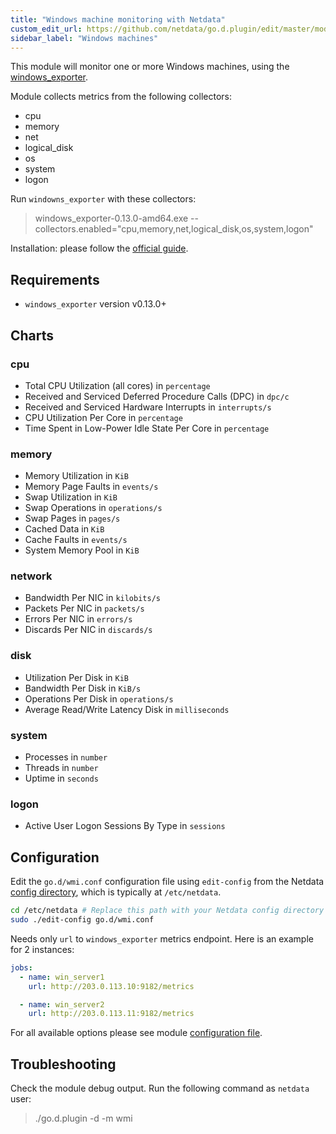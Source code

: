 ```yaml
---
title: "Windows machine monitoring with Netdata"
custom_edit_url: https://github.com/netdata/go.d.plugin/edit/master/modules/wmi/README.md
sidebar_label: "Windows machines"
---
```




This module will monitor one or more Windows machines, using
the [windows_exporter](https://github.com/prometheus-community/windows_exporter).

Module collects metrics from the following collectors:

- cpu
- memory
- net
- logical_disk
- os
- system
- logon

Run `windowns_exporter` with these collectors:

> windows_exporter-0.13.0-amd64.exe --collectors.enabled="cpu,memory,net,logical_disk,os,system,logon"


Installation: please follow the [official guide](https://github.com/prometheus-community/windows_exporter#installation).

## Requirements

- `windows_exporter` version v0.13.0+

## Charts

### cpu

- Total CPU Utilization (all cores) in `percentage`
- Received and Serviced Deferred Procedure Calls (DPC) in `dpc/c`
- Received and Serviced Hardware Interrupts in `interrupts/s`
- CPU Utilization Per Core in `percentage`
- Time Spent in Low-Power Idle State Per Core in `percentage`

### memory

- Memory Utilization in `KiB`
- Memory Page Faults in `events/s`
- Swap Utilization in `KiB`
- Swap Operations in `operations/s`
- Swap Pages in `pages/s`
- Cached Data in `KiB`
- Cache Faults in `events/s`
- System Memory Pool in `KiB`

### network

- Bandwidth Per NIC in `kilobits/s`
- Packets Per NIC in `packets/s`
- Errors Per NIC in `errors/s`
- Discards Per NIC in `discards/s`

### disk

- Utilization Per Disk in `KiB`
- Bandwidth Per Disk in `KiB/s`
- Operations Per Disk in `operations/s`
- Average Read/Write Latency Disk in `milliseconds`

### system

- Processes in `number`
- Threads in `number`
- Uptime in `seconds`

### logon

- Active User Logon Sessions By Type in `sessions`

## Configuration

Edit the `go.d/wmi.conf` configuration file using `edit-config` from the
Netdata [config directory](/docs/configure/nodes), which is typically at `/etc/netdata`.

```bash
cd /etc/netdata # Replace this path with your Netdata config directory
sudo ./edit-config go.d/wmi.conf
```

Needs only `url` to `windows_exporter` metrics endpoint. Here is an example for 2 instances:

```yaml
jobs:
  - name: win_server1
    url: http://203.0.113.10:9182/metrics

  - name: win_server2
    url: http://203.0.113.11:9182/metrics
```

For all available options please see
module [configuration file](https://github.com/netdata/go.d.plugin/blob/master/config/go.d/wmi.conf).

## Troubleshooting

Check the module debug output. Run the following command as `netdata` user:

> ./go.d.plugin -d -m wmi
